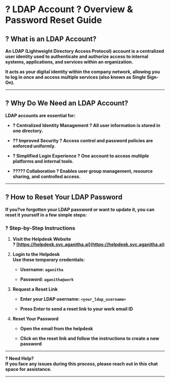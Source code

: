 # **? LDAP Account ? Overview & Password Reset Guide**

## **? What is an LDAP Account?**

**An LDAP (Lightweight Directory Access Protocol) account is a centralized user identity used to authenticate and authorize access to internal systems, applications, and services within an organization.**

**It acts as your digital identity within the company network, allowing you to log in once and access multiple services (also known as Single Sign-On).**

---

## **? Why Do We Need an LDAP Account?**

**LDAP accounts are essential for:**

* **? Centralized Identity Management ? All user information is stored in one directory.**

* **?? Improved Security ? Access control and password policies are enforced uniformly.**

* **? Simplified Login Experience ? One account to access multiple platforms and internal tools.**

* **????? Collaboration ? Enables user group management, resource sharing, and controlled access.**

---

## 

## 

## 

## **? How to Reset Your LDAP Password**

**If you?ve forgotten your LDAP password or want to update it, you can reset it yourself in a few simple steps:**

### **? Step-by-Step Instructions**

1. **Visit the Helpdesk Website**  
    **? [https://helpdesk.svc.aganitha.ai](https://helpdesk.svc.aganitha.ai)**

2. **Login to the Helpdesk**  
    **Use these temporary credentials:**

   * **Username: `aganitha`**

   * **Password: `aganitha@work`**

3. **Request a Reset Link**

   * **Enter your LDAP username: `<your_ldap_username>`**

   * **Press Enter to send a reset link to your work email ID**

4. **Reset Your Password**

   * **Open the email from the helpdesk**

   * **Click on the reset link and follow the instructions to create a new password**

---

**? Need Help?**  
 **If you face any issues during this process, please reach out in this chat space for assistance.**

---

